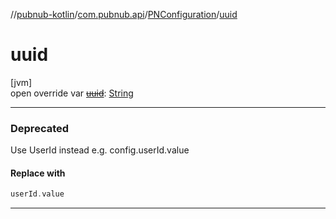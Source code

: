 //[pubnub-kotlin](../../../index.md)/[com.pubnub.api](../index.md)/[PNConfiguration](index.md)/[uuid](uuid.md)

# uuid

[jvm]\
open override var [~~uuid~~](uuid.md): [String](https://kotlinlang.org/api/latest/jvm/stdlib/kotlin/-string/index.html)

---

### Deprecated

Use UserId instead e.g. config.userId.value

#### Replace with

```kotlin
userId.value
```
---
